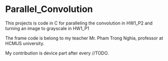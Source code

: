 # Parallel_Convolution
This projects is code in C for paralleling the convolution in HW1_P2 and turning an image to grayscale in HW1_P1

The frame code is belong to my teacher Mr. Pham Trong Nghia, professor at HCMUS university.

My contribution is device part after every //TODO.
